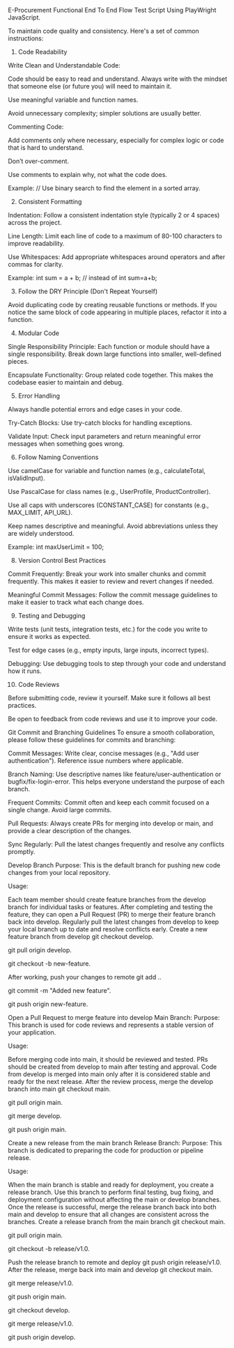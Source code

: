 E-Procurement Functional End To End Flow Test Script Using PlayWright JavaScript.

To maintain code quality and consistency. Here's a set of common instructions:

1. Code Readability

Write Clean and Understandable Code:

Code should be easy to read and understand. Always write with the mindset that someone else (or future you) will need to maintain it.

Use meaningful variable and function names.

Avoid unnecessary complexity; simpler solutions are usually better.

Commenting Code:

Add comments only where necessary, especially for complex logic or code that is hard to understand.

Don’t over-comment.

Use comments to explain why, not what the code does.

Example: // Use binary search to find the element in a sorted array.

2. Consistent Formatting

Indentation: Follow a consistent indentation style (typically 2 or 4 spaces) across the project.

Line Length: Limit each line of code to a maximum of 80-100 characters to improve readability.

Use Whitespaces: Add appropriate whitespaces around operators and after commas for clarity.

Example: int sum = a + b; // instead of int sum=a+b;

3. Follow the DRY Principle (Don't Repeat Yourself)

Avoid duplicating code by creating reusable functions or methods. If you notice the same block of code appearing in multiple places, refactor it into a function.

4. Modular Code

Single Responsibility Principle: Each function or module should have a single responsibility. Break down large functions into smaller, well-defined pieces.

Encapsulate Functionality: Group related code together. This makes the codebase easier to maintain and debug.

5. Error Handling

Always handle potential errors and edge cases in your code.

Try-Catch Blocks: Use try-catch blocks for handling exceptions.

Validate Input: Check input parameters and return meaningful error messages when something goes wrong.

6. Follow Naming Conventions

Use camelCase for variable and function names (e.g., calculateTotal, isValidInput).

Use PascalCase for class names (e.g., UserProfile, ProductController).

Use all caps with underscores (CONSTANT_CASE) for constants (e.g., MAX_LIMIT, API_URL).

Keep names descriptive and meaningful. Avoid abbreviations unless they are widely understood.

Example: int maxUserLimit = 100;

8. Version Control Best Practices

Commit Frequently: Break your work into smaller chunks and commit frequently. This makes it easier to review and revert changes if needed.

Meaningful Commit Messages: Follow the commit message guidelines to make it easier to track what each change does.

9. Testing and Debugging

Write tests (unit tests, integration tests, etc.) for the code you write to ensure it works as expected.

Test for edge cases (e.g., empty inputs, large inputs, incorrect types).

Debugging: Use debugging tools to step through your code and understand how it runs.

10. Code Reviews

Before submitting code, review it yourself. Make sure it follows all best practices.

Be open to feedback from code reviews and use it to improve your code.

Git Commit and Branching Guidelines To ensure a smooth collaboration, please follow these guidelines for commits and branching:

Commit Messages: Write clear, concise messages (e.g., "Add user authentication"). Reference issue numbers where applicable.

Branch Naming: Use descriptive names like feature/user-authentication or bugfix/fix-login-error. This helps everyone understand the purpose of each branch.

Frequent Commits: Commit often and keep each commit focused on a single change. Avoid large commits.

Pull Requests: Always create PRs for merging into develop or main, and provide a clear description of the changes.

Sync Regularly: Pull the latest changes frequently and resolve any conflicts promptly.

Develop Branch Purpose: This is the default branch for pushing new code changes from your local repository.

Usage:

Each team member should create feature branches from the develop branch for individual tasks or features.
After completing and testing the feature, they can open a Pull Request (PR) to merge their feature branch back into develop.
Regularly pull the latest changes from develop to keep your local branch up to date and resolve conflicts early.
Create a new feature branch from develop
git checkout develop.

git pull origin develop.

git checkout -b new-feature.

After working, push your changes to remote
git add ..

git commit -m "Added new feature".

git push origin new-feature.

Open a Pull Request to merge feature into develop
Main Branch: Purpose: This branch is used for code reviews and represents a stable version of your application.

Usage:

Before merging code into main, it should be reviewed and tested.
PRs should be created from develop to main after testing and approval.
Code from develop is merged into main only after it is considered stable and ready for the next release.
After the review process, merge the develop branch into main
git checkout main.

git pull origin main.

git merge develop.

git push origin main.

Create a new release from the main branch
Release Branch: Purpose: This branch is dedicated to preparing the code for production or pipeline release.

Usage:

When the main branch is stable and ready for deployment, you create a release branch.
Use this branch to perform final testing, bug fixing, and deployment configuration without affecting the main or develop branches.
Once the release is successful, merge the release branch back into both main and develop to ensure that all changes are consistent across the branches.
Create a release branch from the main branch
git checkout main.

git pull origin main.

git checkout -b release/v1.0.

Push the release branch to remote and deploy
git push origin release/v1.0.
After the release, merge back into main and develop
git checkout main.

git merge release/v1.0.

git push origin main.

git checkout develop.

git merge release/v1.0.

git push origin develop.